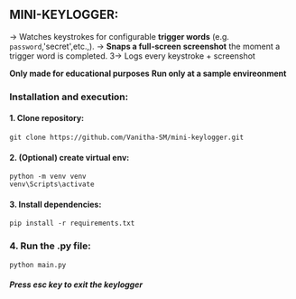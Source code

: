 ## MINI-KEYLOGGER:

-> Watches keystrokes for configurable **trigger words** (e.g. `password`,'secret',etc.,).
-> **Snaps a full‑screen screenshot** the moment a trigger word is completed.
3-> Logs every keystroke + screenshot 

**Only made for educational purposes**
**Run only at a sample envireonment**


### Installation and execution:

#### 1. Clone repository:
```
git clone https://github.com/Vanitha-SM/mini-keylogger.git
```

#### 2. (Optional) create virtual env:
```
python -m venv venv
venv\Scripts\activate
```
#### 3. Install dependencies:
```
pip install -r requirements.txt
```

### 4. Run the .py file:
```
python main.py
```
##### Press esc key to exit the keylogger
